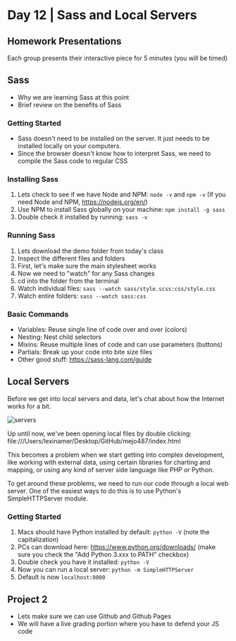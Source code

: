 # Day 12	| Sass and Local Servers

## Homework Presentations
Each group presents their interactive piece for 5 minutes (you will be timed)

## Sass
- Why we are learning Sass at this point
- Brief review on the benefits of Sass

### Getting Started
- Sass doesn't need to be installed on the server. It just needs to be installed locally on your computers.
- Since the browser doesn't know how to interpret Sass, we need to compile the Sass code to regular CSS

### Installing Sass
1. Lets check to see if we have Node and NPM: `node -v` and `npm -v`
(If you need Node and NPM, https://nodejs.org/en/)
2. Use NPM to install Sass globally on your machine: `npm install -g sass`
3. Double check it installed by running: `sass -v`

### Running Sass
1. Lets download the demo folder from today's class
2. Inspect the different files and folders
3. First, let's make sure the main stylesheet works
4. Now we need to "watch" for any Sass changes
5. cd into the folder from the terminal
6. Watch individual files: `sass --watch sass/style.scss:css/style.css`
7. Watch entire folders: `sass --watch sass:css`

### Basic Commands
- Variables: Reuse single line of code over and over (colors)
- Nesting: Nest child selectors
- Mixins: Reuse multiple lines of code and can use parameters (buttons)
- Partials: Break up your code into bite size files
- Other good stuff: https://sass-lang.com/guide

## Local Servers
Before we get into local servers and data, let's chat about how the Internet works for a bit.

![servers](http://gargasz.info/wp-content/uploads/2009/12/what-is-dns-diagram1.jpg)

Up until now, we've been opening local files by double clicking: file:///Users/lexinamer/Desktop/GitHub/mejo487/index.html

This becomes a problem when we start getting into complex development, like working with external data, using certain libraries for charting and mapping, or using any kind of server side language like PHP or Python.

To get around these problems, we need to run our code through a local web server. One of the easiest ways to do this is to use Python's SimpleHTTPServer module.

### Getting Started
1. Macs should have Python installed by default: `python -V` (note the capitalization)
2. PCs can download here: https://www.python.org/downloads/ (make sure you check the "Add Python 3.xxx to PATH" checkbox)
3. Double check you have it installed: `python -V`
4. Now you can run a local server: `python -m SimpleHTTPServer`
5. Default is now `localhost:8000`

## Project 2
- Lets make sure we can use Github and Github Pages
- We will have a live grading portion where you have to defend your JS code
